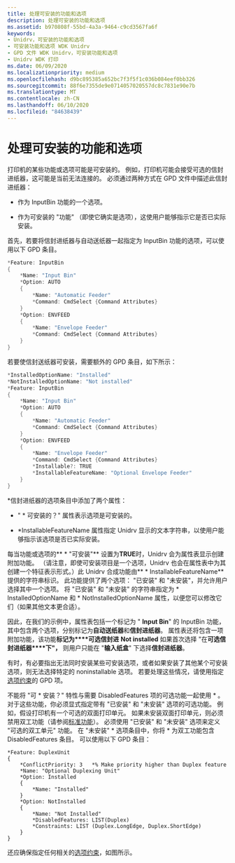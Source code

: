 ```yaml
---
title: 处理可安装的功能和选项
description: 处理可安装的功能和选项
ms.assetid: b970808f-55bd-4a3a-9464-c9cd3567fa6f
keywords:
- Unidrv，可安装的功能和选项
- 可安装功能和选项 WDK Unidrv
- GPD 文件 WDK Unidrv，可安装功能和选项
- Unidrv WDK 打印
ms.date: 06/09/2020
ms.localizationpriority: medium
ms.openlocfilehash: d9bc895385a652bc7f3f5f1c036b084eef0bb326
ms.sourcegitcommit: 88f6e7355de9e0714057020557dc8c7831e90e7b
ms.translationtype: MT
ms.contentlocale: zh-CN
ms.lasthandoff: 06/10/2020
ms.locfileid: "84638439"
---
```

# <a name="handling-installable-features-and-options"></a>处理可安装的功能和选项

打印机的某些功能或选项可能是可安装的。 例如，打印机可能会接受可选的信封进纸器，这可能是当前无法连接的。 必须通过两种方式在 GPD 文件中描述此信封进纸器：

- 作为 InputBin 功能的一个选项。

- 作为可安装的 "功能" （即使它确实是选项），这使用户能够指示它是否已实际安装。

首先，若要将信封进纸器与自动送纸器一起指定为 InputBin 功能的选项，可以使用以下 GPD 条目。

```cpp
*Feature: InputBin
{
    *Name: "Input Bin"
    *Option: AUTO
    {
        *Name: "Automatic Feeder"
        *Command: CmdSelect {Command Attributes}
    }
    *Option: ENVFEED
    {
        *Name: "Envelope Feeder"
        *Command: CmdSelect {Command Attributes}
    }
}
```

若要使信封送纸器可安装，需要额外的 GPD 条目，如下所示：

```cpp
*InstalledOptionName: "Installed"
*NotInstalledOptionName: "Not installed"
*Feature: InputBin
{
    *Name: "Input Bin"
    *Option: AUTO
    {
        *Name: "Automatic Feeder"
        *Command: CmdSelect {Command Attributes}
    }
    *Option: ENVFEED
    {
        *Name: "Envelope Feeder"
        *Command: CmdSelect {Command Attributes}
        *Installable?: TRUE
        *InstallableFeatureName: "Optional Envelope Feeder"
    }
}
```

\*信封进纸器的选项条目中添加了两个属性：

- " \* 可安装的？" 属性表示选项是可安装的。

- \*InstallableFeatureName 属性指定 Unidrv 显示的文本字符串，以使用户能够指示该选项是否已实际安装。

每当功能或选项的** \* "可安装"** 设置为**TRUE**时，Unidrv 会为属性表显示创建附加功能。 （请注意，即使可安装项目是一个选项，Unidrv 也会在属性表中为其创建一个特征表示形式。）此 Unidrv 合成功能由** \* InstallableFeatureName**提供的字符串标识。 此功能提供了两个选项： "已安装" 和 "未安装"，并允许用户选择其中一个选项。 将 "已安装" 和 "未安装" 的字符串指定为 \* InstalledOptionName 和 \* NotInstalledOptionName 属性，以便您可以修改它们（如果其他文本更合适）。

因此，在我们的示例中，属性表包括一个标记为 " **Input Bin**" 的 InputBin 功能，其中包含两个选项，分别标记为**自动送纸器**和**信封进纸器**。 属性表还将包含一项附加功能，该功能**标记为****可选信封进** **Not installed** 如果首次选择 "在**可选信封进纸器****下"，** 则用户只能在 "**输入纸盒**" 下选择**信封进纸器**。

有时，有必要指出无法同时安装某些可安装选项，或者如果安装了其他某个可安装选项，则无法选择特定的 noninstallable 选项。 若要处理这些情况，请使用指定[选项约束](option-constraints.md)的 GPD 项。

不能将 "可 \* 安装？" 特性与需要 DisabledFeatures 项的可选功能一起使用 \* 。 对于这些功能，你必须显式指定带有 "已安装" 和 "未安装" 选项的可选功能。 例如，假设打印机有一个可选的双面打印单元。 如果未安装双面打印单元，则必须禁用双工功能（请参阅[标准功能](standard-features.md)）。 必须使用 "已安装" 和 "未安装" 选项来定义 "可选的双工单元" 功能。 在 "未安装" \* 选项条目中，你将 \* 为双工功能包含 DisabledFeatures 条目。 可以使用以下 GPD 条目：

```console
*Feature: DuplexUnit
{
    *ConflictPriority: 3   *% Make priority higher than Duplex feature
    *Name: "Optional Duplexing Unit"
    *Option: Installed
    {
        *Name: "Installed"
    }
    *Option: NotInstalled
    {
        *Name: "Not Installed"
        *DisabledFeatures: LIST(Duplex)
        *Constraints: LIST (Duplex.LongEdge, Duplex.ShortEdge)
    }
}
```

还应确保指定任何相关的[选项约束](option-constraints.md)，如图所示。
